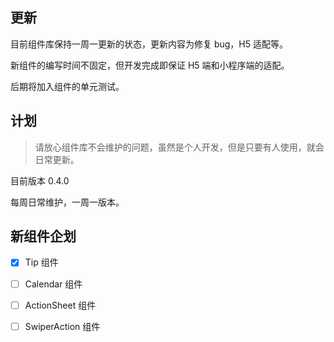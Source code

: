 ## 更新

目前组件库保持一周一更新的状态，更新内容为修复 bug，H5 适配等。

新组件的编写时间不固定，但开发完成即保证 H5 端和小程序端的适配。

后期将加入组件的单元测试。

## 计划

> 请放心组件库不会维护的问题，虽然是个人开发，但是只要有人使用，就会日常更新。

目前版本 0.4.0

每周日常维护，一周一版本。

## 新组件企划

- [x] Tip 组件
- [ ] Calendar 组件
- [ ] ActionSheet 组件
- [ ] SwiperAction 组件



